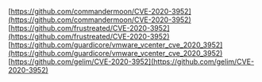 [https://github.com/commandermoon/CVE-2020-3952](https://github.com/commandermoon/CVE-2020-3952)
[https://github.com/frustreated/CVE-2020-3952](https://github.com/frustreated/CVE-2020-3952)
[https://github.com/guardicore/vmware_vcenter_cve_2020_3952](https://github.com/guardicore/vmware_vcenter_cve_2020_3952)
[https://github.com/gelim/CVE-2020-3952](https://github.com/gelim/CVE-2020-3952)
